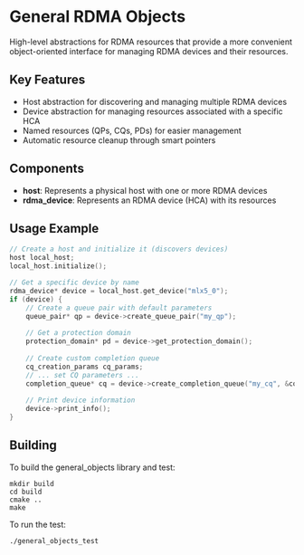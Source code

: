# General RDMA Objects

High-level abstractions for RDMA resources that provide a more convenient object-oriented interface for managing RDMA devices and their resources.

## Key Features

- Host abstraction for discovering and managing multiple RDMA devices
- Device abstraction for managing resources associated with a specific HCA
- Named resources (QPs, CQs, PDs) for easier management
- Automatic resource cleanup through smart pointers

## Components

- **host**: Represents a physical host with one or more RDMA devices
- **rdma_device**: Represents an RDMA device (HCA) with its resources

## Usage Example

```cpp
// Create a host and initialize it (discovers devices)
host local_host;
local_host.initialize();

// Get a specific device by name
rdma_device* device = local_host.get_device("mlx5_0");
if (device) {
    // Create a queue pair with default parameters
    queue_pair* qp = device->create_queue_pair("my_qp");
    
    // Get a protection domain
    protection_domain* pd = device->get_protection_domain();
    
    // Create custom completion queue
    cq_creation_params cq_params;
    // ... set CQ parameters ...
    completion_queue* cq = device->create_completion_queue("my_cq", &cq_params);
    
    // Print device information
    device->print_info();
}
```

## Building

To build the general_objects library and test:

```
mkdir build
cd build
cmake ..
make
```

To run the test:

```
./general_objects_test
```